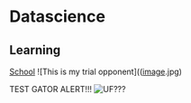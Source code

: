 # Datascience
## Learning 
[School](https://www.fsu.edu)
![This is my trial opponent](([image](https://encrypted-tbn0.gstatic.com/images?q=tbn:ANd9GcTSyIVoRjoBX4eQ-I58UB765CnaCNsIo2WgzA&usqp=CAU).jpg)


TEST GATOR ALERT!!!
<img src="h![image](https://user-images.githubusercontent.com/58833084/213545948-b26547b6-ea60-43a5-a755-f7428596d73d.png)" alt="UF???" />
